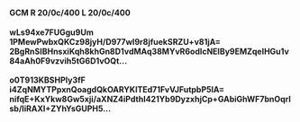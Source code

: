 #### GCM R 20/0c/400 L 20/0c/400
**wLs94xe7FUGgu9Um**<br/>**1PMewPwbxQKCz98jyH/D977wI9r8jfuekSRZU+v81jA=**<br/>**2BgRnSIBHnsxiKqh8khGn8D1vdMAq38MYvR6odIcNElBy9EMZqeIHGu1v84aAh0F9vzvih5tG6D1vOQt...**<br/><br/>
**o0T913KBSHPly3fF**<br/>**i4ZqNMYTPpxnQoagdQkOARYKlTEd71FvVJFutpbP5lA=**<br/>**nifqE+KxYkw8Gw5xji/aXNZ4iPdthl421Yb9DyzxhjCp+GAbiGhWF7bnOqrlsb/IiRAXI+ZYhYsGUPH5...**